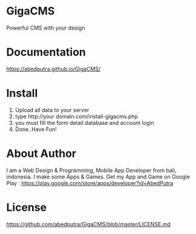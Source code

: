 # GigaCMS
Powerful CMS with your design

# Documentation
https://abedputra.github.io/GigaCMS/

# Install
1. Upload all data to your server
2. type http://your domain.com/install-gigacms.php
3. you must fill the form detail database and account login
4. Done..Have Fun!

# About Author
I am a Web Design & Programming, Mobile App Developer from bali, indonesia. 
I make some Apps & Games. 
Get my App and Game on Google Play : https://play.google.com/store/apps/developer?id=AbedPutra

# License
https://github.com/abedputra/GigaCMS/blob/master/LICENSE.md
